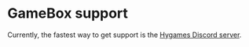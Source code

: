 # GameBox support

Currently, the fastest way to get support is the [Hygames Discord server](http://discord.hygames.co).